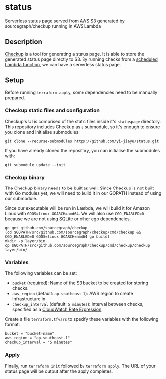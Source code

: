 # status
Serverless status page served from AWS S3 generated by sourcegraph/checkup
running in AWS Lambda

## Description

[Checkup](https://github.com/sourcegraph/checkup) is a tool for generating a
status page. It is able to store the generated status page directly to S3. By
running checks from a [scheduled Lambda
function](https://docs.aws.amazon.com/lambda/latest/dg/tutorial-scheduled-events-schedule-expressions.html),
we can have a serverless status page.

## Setup

Before running `terraform apply`, some dependencies need to be manually prepared.

### Checkup static files and configuration

Checkup's UI is comprised of the static files inside it's `statuspage`
directory. This repository includes Checkup as a submodule, so it's enough to
ensure you clone and initialise submodules:

```
git clone --recurse-submodules https://github.com/yi-jiayu/status.git
```

If you have already cloned the repository, you can initialise the submodules
with:

```
git submodule update --init
```

### Checkup binary

The Checkup binary needs to be built as well. Since Checkup is not built with
Go modules yet, we will need to build it in our GOPATH instead of using our
submodule.

Since our executable will be run in Lambda, we will build it for Amazon Linux
with `GOOS=linux GOARCH=amd64`. We will also use `CGO_ENABLED=0` because we are
not using SQLite or other cgo dependencies.

```
go get github.com/sourcegraph/checkup
(cd $GOPATH/src/github.com/sourcegraph/checkup/cmd/checkup && CGO_ENABLED=0 GOOS=linux GOARCH=amd64 go build)
mkdir -p layer/bin
cp $GOPATH/src/github.com/sourcegraph/checkup/cmd/checkup/checkup layer/bin/
```

### Variables

The following variables can be set:

- `bucket` (required): Name of the S3 bucket to be created for storing checks.
- `aws_region` (default: `ap-southeast-1`): AWS region to create infrastructure
  in.
- `checkup_interval` (default: `5 minutes`): Interval between checks, specified
  as a [CloudWatch Rate
  Expression](https://docs.aws.amazon.com/AmazonCloudWatch/latest/events/ScheduledEvents.html#RateExpressions).

Create a file `terraform.tfvars` to specify these variables with the following
format:

```
bucket = "bucket-name"
aws_region = "ap-southeast-1"
checkup_interval = "5 minutes"
```

### Apply

Finally, run `terraform init` followed by `terraform apply`. The URL of your
status page will be output after the apply completes.
